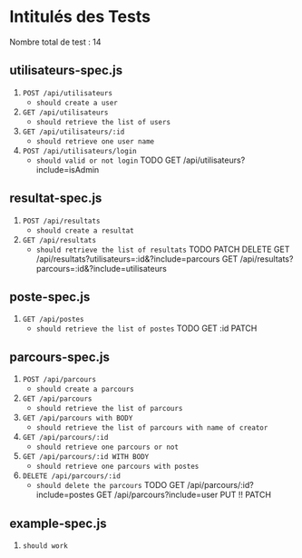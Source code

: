 # Intitulés des Tests
Nombre total de test : 14

## utilisateurs-spec.js
1. `POST /api/utilisateurs`
   - `should create a user`
2. `GET /api/utilisateurs`
   - `should retrieve the list of users`
3. `GET /api/utilisateurs/:id`
   - `should retrieve one user name`
4. `POST /api/utilisateurs/login`
   - `should valid or not login`
TODO
GET /api/utilisateurs?include=isAdmin
## resultat-spec.js
1. `POST /api/resultats`
   - `should create a resultat`
2. `GET /api/resultats`
   - `should retrieve the list of resultats`
TODO
PATCH
DELETE
GET /api/resultats?utilisateurs=:id&?include=parcours
GET /api/resultats?parcours=:id&?include=utilisateurs
## poste-spec.js
1. `GET /api/postes`
   - `should retrieve the list of postes`
TODO
GET :id
PATCH
## parcours-spec.js
1. `POST /api/parcours`
   - `should create a parcours`
2. `GET /api/parcours`
   - `should retrieve the list of parcours`
3. `GET /api/parcours with BODY`
   - `should retrieve the list of parcours with name of creator`
4. `GET /api/parcours/:id`
   - `should retrieve one parcours or not` 
5. `GET /api/parcours/:id WITH BODY`
   - `should retrieve one parcours with postes`
6. `DELETE /api/parcours/:id`
   - `should delete the parcours`
TODO
GET /api/parcours/:id?include=postes
GET /api/parcours?include=user
PUT
!! PATCH
## example-spec.js
1. `should work`